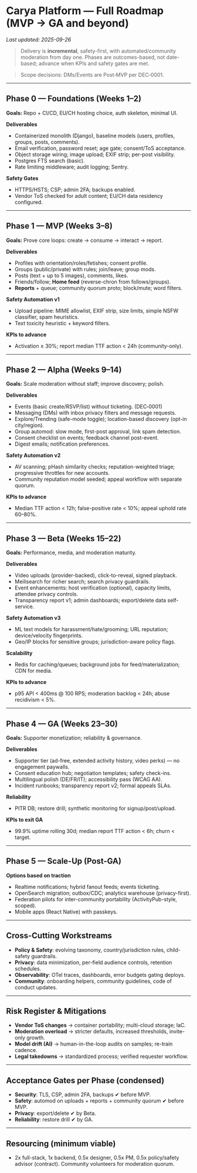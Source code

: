 
# Carya Platform — Full Roadmap (MVP → GA and beyond)  
_Last updated: 2025-09-26_

> Delivery is **incremental**, safety-first, with automated/community moderation from day one. Phases are outcomes-based, not date-based; advance when KPIs and safety gates are met.

> Scope decisions: DMs/Events are Post‑MVP per DEC‑0001.

---

## Phase 0 — Foundations (Weeks 1–2)
**Goals:** Repo + CI/CD, EU/CH hosting choice, auth skeleton, minimal UI.

**Deliverables**
- Containerized monolith (Django), baseline models (users, profiles, groups, posts, comments).
- Email verification, password reset; age gate; consent/ToS acceptance.
- Object storage wiring; image upload; EXIF strip; per-post visibility.
- Postgres FTS search (basic).
- Rate limiting middleware; audit logging; Sentry.

**Safety Gates**
- HTTPS/HSTS; CSP; admin 2FA; backups enabled.
- Vendor ToS checked for adult content; EU/CH data residency configured.

---

## Phase 1 — MVP (Weeks 3–8)
**Goals:** Prove core loops: create → consume → interact → report.

**Deliverables**
- Profiles with orientation/roles/fetishes; consent profile.
- Groups (public/private) with rules; join/leave; group mods.
- Posts (text + up to 5 images), comments, likes.
- Friends/follow; **Home feed** (reverse-chron from follows/groups).
- **Reports** + queue; community quorum proto; block/mute; word filters.

**Safety Automation v1**
- Upload pipeline: MIME allowlist, EXIF strip, size limits, simple NSFW classifier, spam heuristics.
- Text toxicity heuristic + keyword filters.

**KPIs to advance**
- Activation ≥ 30%; report median TTF action < 24h (community-only).

---

## Phase 2 — Alpha (Weeks 9–14)
**Goals:** Scale moderation without staff; improve discovery; polish.

**Deliverables**
- Events (basic create/RSVP/list) without ticketing. (DEC‑0001)
- Messaging (DMs) with inbox privacy filters and message requests.
- Explore/Trending (safe-mode toggle); location-based discovery (opt-in city/region).
- Group automod: slow mode, first-post approval, link spam detection.
- Consent checklist on events; feedback channel post-event.
- Digest emails; notification preferences.

**Safety Automation v2**
- AV scanning; pHash similarity checks; reputation-weighted triage; progressive throttles for new accounts.
- Community reputation model seeded; appeal workflow with separate quorum.

**KPIs to advance**
- Median TTF action < 12h; false-positive rate < 10%; appeal uphold rate 60–80%.

---

## Phase 3 — Beta (Weeks 15–22)
**Goals:** Performance, media, and moderation maturity.

**Deliverables**
- Video uploads (provider-backed), click-to-reveal, signed playback.
- Meilisearch for richer search; search privacy guardrails.
- Event enhancements: host verification (optional), capacity limits, attendee privacy controls.
- Transparency report v1; admin dashboards; export/delete data self-service.

**Safety Automation v3**
- ML text models for harassment/hate/grooming; URL reputation; device/velocity fingerprints.
- Geo/IP blocks for sensitive groups; jurisdiction-aware policy flags.

**Scalability**
- Redis for caching/queues; background jobs for feed/materialization; CDN for media.

**KPIs to advance**
- p95 API < 400ms @ 100 RPS; moderation backlog < 24h; abuse recidivism < 5%.

---

## Phase 4 — GA (Weeks 23–30)
**Goals:** Supporter monetization; reliability & governance.

**Deliverables**
- Supporter tier (ad-free, extended activity history, video perks) — no engagement paywalls.
- Consent education hub; negotiation templates; safety check-ins.
- Multilingual polish (DE/FR/IT); accessibility pass (WCAG AA).
- Incident runbooks; transparency report v2; formal appeals SLAs.

**Reliability**
- PITR DB; restore drill; synthetic monitoring for signup/post/upload.

**KPIs to exit GA**
- 99.9% uptime rolling 30d; median report TTF action < 6h; churn < target.

---

## Phase 5 — Scale-Up (Post-GA)
**Options based on traction**
- Realtime notifications; hybrid fanout feeds; events ticketing.
- OpenSearch migration; outbox/CDC; analytics warehouse (privacy-first).
- Federation pilots for inter-community portability (ActivityPub-style, scoped).
- Mobile apps (React Native) with passkeys.

---

## Cross-Cutting Workstreams
- **Policy & Safety**: evolving taxonomy, country/jurisdiction rules, child-safety guardrails.
- **Privacy**: data minimization, per-field audience controls, retention schedules.
- **Observability**: OTel traces, dashboards, error budgets gating deploys.
- **Community**: onboarding helpers, community guidelines, code of conduct updates.

---

## Risk Register & Mitigations
- **Vendor ToS changes** → container portability; multi-cloud storage; IaC.
- **Moderation overload** → stricter defaults, increased thresholds, invite-only growth.
- **Model drift (AI)** → human-in-the-loop audits on samples; re-train cadence.
- **Legal takedowns** → standardized process; verified requester workflow.

---

## Acceptance Gates per Phase (condensed)
- **Security**: TLS, CSP, admin 2FA, backups ✔ before MVP.
- **Safety**: automod on uploads + reports + community quorum ✔ before MVP.
- **Privacy**: export/delete ✔ by Beta.
- **Reliability**: restore drill ✔ by GA.

---

## Resourcing (minimum viable)
- 2x full-stack, 1x backend, 0.5x designer, 0.5x PM, 0.5x policy/safety advisor (contract). Community volunteers for moderation quorum.
